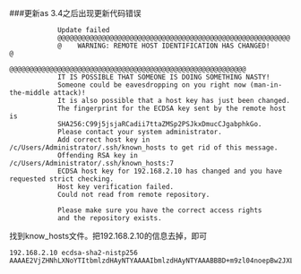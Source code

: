 
###更新as 3.4之后出现更新代码错误

				Update failed
				@@@@@@@@@@@@@@@@@@@@@@@@@@@@@@@@@@@@@@@@@@@@@@@@@@@@@@@@@@
				@    WARNING: REMOTE HOST IDENTIFICATION HAS CHANGED!     @
				@@@@@@@@@@@@@@@@@@@@@@@@@@@@@@@@@@@@@@@@@@@@@@@@@@@@@@@@@@@
				IT IS POSSIBLE THAT SOMEONE IS DOING SOMETHING NASTY!
				Someone could be eavesdropping on you right now (man-in-the-middle attack)!
				It is also possible that a host key has just been changed.
				The fingerprint for the ECDSA key sent by the remote host is
				SHA256:C99j5jsjaRCadii7ttaZMSp2PSJkxDmucCJgabphkGo.
				Please contact your system administrator.
				Add correct host key in /c/Users/Administrator/.ssh/known_hosts to get rid of this message.
				Offending RSA key in /c/Users/Administrator/.ssh/known_hosts:7
				ECDSA host key for 192.168.2.10 has changed and you have requested strict checking.
				Host key verification failed.
				Could not read from remote repository.
				
				Please make sure you have the correct access rights
				and the repository exists.


找到know_hosts文件。把192.168.2.10的信息去掉，即可

	192.168.2.10 ecdsa-sha2-nistp256 AAAAE2VjZHNhLXNoYTItbmlzdHAyNTYAAAAIbmlzdHAyNTYAAABBBD+m9zl04noepBw2JXLwP/Ersl0ui8uXBXhycHO05dUDOMrYggXJxIY0yvpKojmOFHyPziHVh6lGmM+FbcIob/Y=